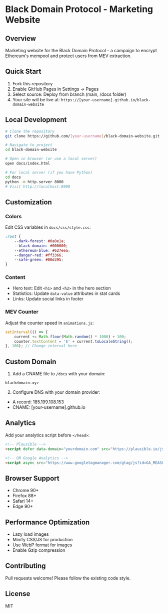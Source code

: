 # Black Domain Protocol - Marketing Website

## Overview
Marketing website for the Black Domain Protocol - a campaign to encrypt Ethereum's mempool and protect users from MEV extraction.

## Quick Start

1. Fork this repository
2. Enable GitHub Pages in Settings → Pages
3. Select source: Deploy from branch (main, /docs folder)
4. Your site will be live at: `https://[your-username].github.io/black-domain-website`

## Local Development

```bash
# Clone the repository
git clone https://github.com/[your-username]/black-domain-website.git

# Navigate to project
cd black-domain-website

# Open in browser (or use a local server)
open docs/index.html

# For local server (if you have Python)
cd docs
python -m http.server 8000
# Visit http://localhost:8000
```

## Customization

### Colors
Edit CSS variables in `docs/css/style.css`:
```css
:root {
    --dark-forest: #0a0e1a;
    --black-domain: #000000;
    --ethereum-blue: #627eea;
    --danger-red: #ff3366;
    --safe-green: #00d395;
}
```

### Content
- Hero text: Edit `<h1>` and `<h2>` in the hero section
- Statistics: Update `data-value` attributes in stat cards
- Links: Update social links in footer

### MEV Counter
Adjust the counter speed in `animations.js`:
```javascript
setInterval(() => {
    current += Math.floor(Math.random() * 1000) + 100;
    counter.textContent = '$' + current.toLocaleString();
}, 100); // Change interval here
```

## Custom Domain

1. Add a CNAME file to `/docs` with your domain:
```
blackdomain.xyz
```

2. Configure DNS with your domain provider:
- A record: 185.199.108.153
- CNAME: [your-username].github.io

## Analytics

Add your analytics script before `</head>`:
```html
<!-- Plausible -->
<script defer data-domain="yourdomain.com" src="https://plausible.io/js/script.js"></script>

<!-- OR Google Analytics -->
<script async src="https://www.googletagmanager.com/gtag/js?id=GA_MEASUREMENT_ID"></script>
```

## Browser Support
- Chrome 90+
- Firefox 88+
- Safari 14+
- Edge 90+

## Performance Optimization
- Lazy load images
- Minify CSS/JS for production
- Use WebP format for images
- Enable Gzip compression

## Contributing
Pull requests welcome! Please follow the existing code style.

## License
MIT
